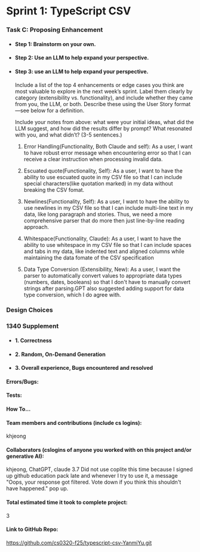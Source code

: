# Sprint 1: TypeScript CSV

### Task C: Proposing Enhancement

- #### Step 1: Brainstorm on your own.

- #### Step 2: Use an LLM to help expand your perspective.

- #### Step 3: use an LLM to help expand your perspective.

    Include a list of the top 4 enhancements or edge cases you think are most valuable to explore in the next week’s sprint. Label them clearly by category (extensibility vs. functionality), and include whether they came from you, the LLM, or both. Describe these using the User Story format—see below for a definition. 

    Include your notes from above: what were your initial ideas, what did the LLM suggest, and how did the results differ by prompt? What resonated with you, and what didn’t? (3-5 sentences.) 

    1.   Error Handling(Functionality, Both Claude and self): As a user, I want to have robust error message when encountering error so that I can receive a clear instruction when processing invalid data. 

    2. Escuated quote(Functionality, Self): As a user, I want to have the ability to use escuated quote in my CSV file so that I can include special characters(like quotation marked) in my data without breaking the CSV fomat.

    3. Newlines(Functionality, Self): As a user, I want to have the ability to use newlines in my CSV file so that I can include multi-line text in my data, like long paragraph and stories. Thus, we need a more comprehensive parser that do more then just line-by-line reading approach.

    4. Whitespace(Functionality, Claude): As a user, I want to have the ability to use whitespace in my CSV file so that I can include spaces and tabs in my data, like indented text and aligned columns while maintaining the data fomate of the CSV specification
   
    5. Data Type Conversion (Extensibility, New): As a user, I want the parser to automatically convert values to appropriate data types (numbers, dates, booleans) so that I don't have to manually convert strings after parsing.GPT also suggested adding support for data type conversion, which I do agree with. 


### Design Choices

### 1340 Supplement

- #### 1. Correctness

- #### 2. Random, On-Demand Generation

- #### 3. Overall experience, Bugs encountered and resolved
#### Errors/Bugs:
#### Tests:
#### How To…

#### Team members and contributions (include cs logins):
khjeong


#### Collaborators (cslogins of anyone you worked with on this project and/or generative AI):
khjeong, ChatGPT, claude 3.7
Did not use coplite this time because I signed up github education pack late and whenever I try to use it, a message "Oops, your response got filtered. Vote down if you think this shouldn't have happened." pop up.

#### Total estimated time it took to complete project:
3

#### Link to GitHub Repo:  
https://github.com/cs0320-f25/typescript-csv-YanmiYu.git
